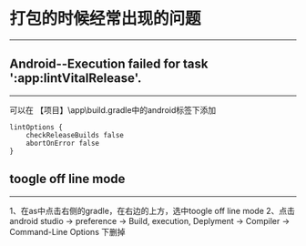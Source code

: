 <!--
 * @Author: your name
 * @Date: 2021-08-13 19:14:42
 * @LastEditTime: 2021-09-13 18:39:48
 * @LastEditors: Please set LastEditors
 * @Description: In User Settings Edit
 * @FilePath: /liaoba/Users/wuqiang/workspace/blog/react-native/打包的时候出现错误.md
-->
# 打包的时候经常出现的问题
***

## Android--Execution failed for task ':app:lintVitalRelease'.
***
可以在 【项目】\app\build.gradle中的android标签下添加
```
lintOptions {
    checkReleaseBuilds false
    abortOnError false
}
```

## toogle off line mode
***
1、在as中点击右侧的gradle，在右边的上方，选中toogle off line mode
2、点击android studio -> preference -> Build, execution, Deplyment -> Compiler -> Command-Line Options 下删掉
